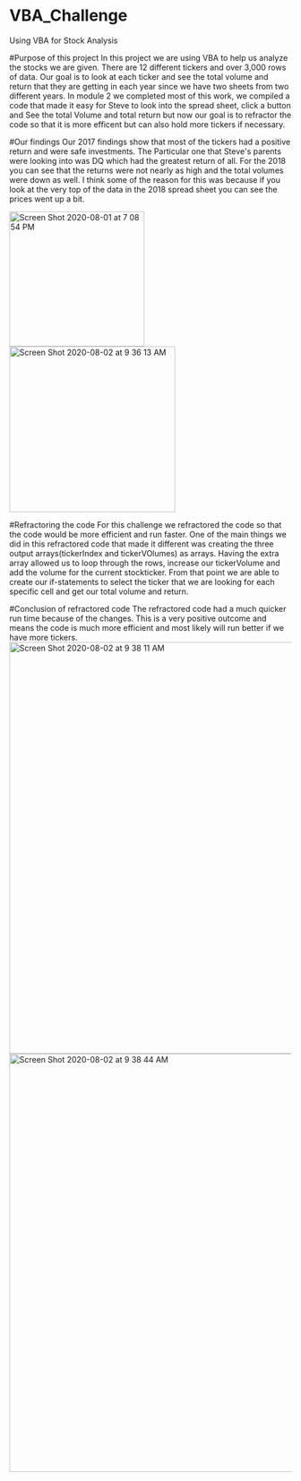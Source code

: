 # VBA_Challenge
Using VBA for Stock Analysis

#Purpose of this project
In this project we are using VBA to help us analyze the stocks we are given. There are 12 different tickers and over 3,000 rows of data. Our goal is to look at each ticker and see the total volume and return that they are getting in each year since we have two sheets from two different years. In module 2 we completed most of this work, we compiled a code that made it easy for Steve to look into the spread sheet, click a button and See the total Volume and total return but now our goal is to refractor the code so that it is more efficent but can also hold more tickers if necessary.


#Our findings
Our 2017 findings show that most of the tickers had a positive return and were safe investments. The Particular one that Steve's parents were looking into was DQ which had the greatest return of all. For the 2018 you can see that the returns were not nearly as high and the total volumes were down as well. I think some of the reason for this was because if you look at the very top of the data in the 2018 spread sheet you can see the prices went up a bit.

<img width="241" alt="Screen Shot 2020-08-01 at 7 08 54 PM" src="https://user-images.githubusercontent.com/67278193/89124294-d36b3e00-d4a3-11ea-9b9c-d3eaa93e487e.png"><img width="296" alt="Screen Shot 2020-08-02 at 9 36 13 AM" src="https://user-images.githubusercontent.com/67278193/89124295-d5cd9800-d4a3-11ea-8db7-113b351351e0.png">

#Refractoring the code
For this challenge we refractored the code so that the code would be more efficient and run faster. One of the main things we did in this refractored code that made it different was creating the three output arrays(tickerIndex and tickerVOlumes) as arrays. Having the extra array allowed us to loop through the rows, increase our tickerVolume and add the volume for the current stockticker. From that point we are able to create our if-statements to select the ticker that we are looking for each specific cell and get our total volume and return.


#Conclusion of refractored code
The refractored code had a much quicker run time because of the changes. This is a very positive outcome and means the code is much more efficient and most likely will run better if we have more tickers.
<img width="735" alt="Screen Shot 2020-08-02 at 9 38 11 AM" src="https://user-images.githubusercontent.com/67278193/89124319-09102700-d4a4-11ea-9124-5d69c900a249.png">
<img width="747" alt="Screen Shot 2020-08-02 at 9 38 44 AM" src="https://user-images.githubusercontent.com/67278193/89124320-0ad9ea80-d4a4-11ea-8820-1a9caab16890.png">
